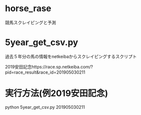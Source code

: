 # horse_rase
競馬スクレイピングと予測
# 5year_get_csv.py
過去５年分の馬の情報をnetkeibaからスクレイピングするスクリプト

2019安田記念https://race.sp.netkeiba.com/?pid=race_result&race_id=201905030211
# 実行方法(例2019安田記念)
python 5year_get_csv.py 201905030211
